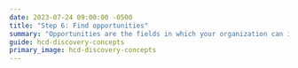 ```yaml
---
date: 2023-07-24 09:00:00 -0500
title: "Step 6: Find opportunities"
summary: "Opportunities are the fields in which your organization can innovate and offer new or revised products, services, and systems."
guide: hcd-discovery-concepts
primary_image: hcd-discovery-concepts
---
```

